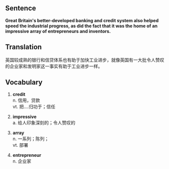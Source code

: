 ## Sentence

**Great Britain's better-developed banking and credit system also helped speed the industrial progress, as did the fact that it was the home of an impressive array of entrepreneurs and inventors.**      

## Translation

英国较成熟的银行和信贷体系也有助于加快工业进步，就像英国有一大批令人赞叹的企业家和发明家这一事实有助于工业进步一样。     

## Vocabulary   

1. **credit**      
n. 信用，贷款       
vt. 把....归功于；信任       

2. **impressive**      
a. 给人印象深刻的；令人赞叹的       

3. **array**       
n. 一系列；陈列；     
vt. 部署       

4. **entrepreneur**      
n. 企业家    

